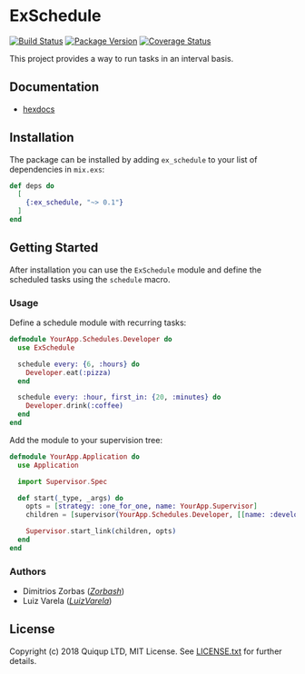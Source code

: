 # ExSchedule

[![Build Status](https://travis-ci.org/quiqupltd/ex_schedule.svg?branch=master)](https://travis-ci.org/quiqupltd/ex_schedule)
[![Package Version](https://img.shields.io/hexpm/v/ex_schedule.svg)](https://hex.pm/packages/ex_schedule)
[![Coverage Status](https://coveralls.io/repos/github/quiqupltd/ex_schedule/badge.svg?branch=master)](https://coveralls.io/github/quiqupltd/ex_schedule?branch=master)

This project provides a way to run tasks in an interval basis.

## Documentation

* [hexdocs][hexdocs]

## Installation

The package can be installed by adding `ex_schedule` to your list of dependencies in `mix.exs`:


```elixir
def deps do
  [
    {:ex_schedule, "~> 0.1"}
  ]
end
```

## Getting Started

After installation you can use the `ExSchedule` module and define the scheduled tasks using the `schedule` macro.

### Usage

Define a schedule module with recurring tasks:

```elixir
defmodule YourApp.Schedules.Developer do
  use ExSchedule

  schedule every: {6, :hours} do
    Developer.eat(:pizza)
  end

  schedule every: :hour, first_in: {20, :minutes} do
    Developer.drink(:coffee)
  end
end
```

Add the module to your supervision tree:

```elixir
defmodule YourApp.Application do
  use Application

  import Supervisor.Spec

  def start(_type, _args) do
    opts = [strategy: :one_for_one, name: YourApp.Supervisor]
    children = [supervisor(YourApp.Schedules.Developer, [[name: :developer_schedule]])]

    Supervisor.start_link(children, opts)
  end
end
```

### Authors

- Dimitrios Zorbas (*[Zorbash](https://github.com/Zorbash)*)
- Luiz Varela (*[LuizVarela](https://github.com/Luizvarela)*)

## License

Copyright (c) 2018 Quiqup LTD, MIT License.
See [LICENSE.txt](https://github.com/quiqupltd/ex_schedule/blob/master/LICENSE.txt) for further details.

[hexdocs]: https://hexdocs.pm/ex_schedule/0.1.0/ExSchedule.html
